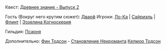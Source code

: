 Квест: [Древнее знание - Выпуск 2](Древнее%20знание%20-%20Выпуск%202.md)

Гость (Вокруг него крутим сюжет): [Дварф](Дварф.md)
Игроки: [Ло-Ка](Ло-Ка%20Смотрящий%20в%20Небо.md) | [Сайриэль](Сайриэль.md) | [Флинт](Флинт.md) | [Эззелина Когноскерия](Эззелина%20Когноскерия.md)

Гильдия: [Псарня](Гильдии/Псарня.md)

Дополнительно:
[Фин Тодсон](Фин%20Тодсон.md) - [Становление Некроманта](Становление%20Некроманта.md)
[Келмор Тодсон](Келмор%20Тодсон.md)
